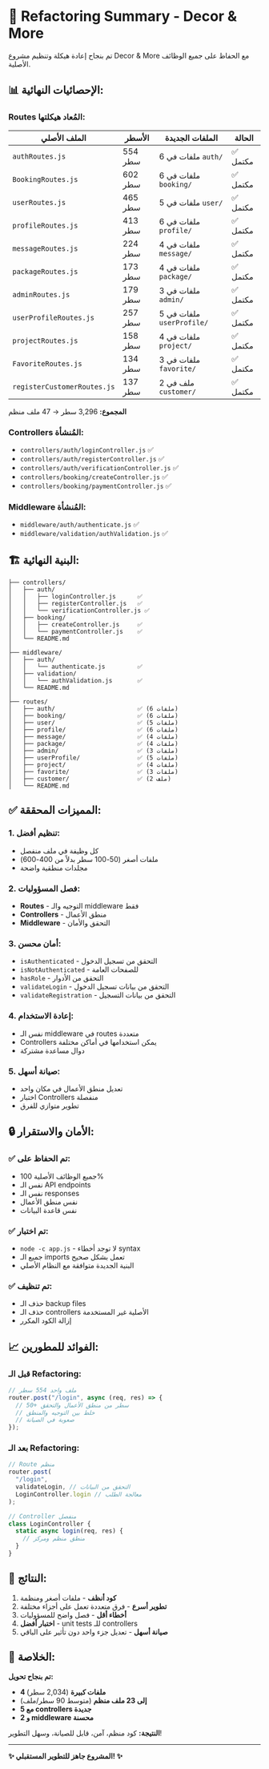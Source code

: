 # 🎉 Refactoring Summary - Decor & More

تم بنجاح إعادة هيكلة وتنظيم مشروع Decor & More مع الحفاظ على جميع الوظائف الأصلية.

## 📊 الإحصائيات النهائية:

### **Routes المُعاد هيكلتها:**

| الملف الأصلي                | الأسطر  | الملفات الجديدة           | الحالة   |
| --------------------------- | ------- | ------------------------- | -------- |
| `authRoutes.js`             | 554 سطر | 6 ملفات في `auth/`        | ✅ مكتمل |
| `BookingRoutes.js`          | 602 سطر | 6 ملفات في `booking/`     | ✅ مكتمل |
| `userRoutes.js`             | 465 سطر | 5 ملفات في `user/`        | ✅ مكتمل |
| `profileRoutes.js`          | 413 سطر | 6 ملفات في `profile/`     | ✅ مكتمل |
| `messageRoutes.js`          | 224 سطر | 4 ملفات في `message/`     | ✅ مكتمل |
| `packageRoutes.js`          | 173 سطر | 4 ملفات في `package/`     | ✅ مكتمل |
| `adminRoutes.js`            | 179 سطر | 3 ملفات في `admin/`       | ✅ مكتمل |
| `userProfileRoutes.js`      | 257 سطر | 5 ملفات في `userProfile/` | ✅ مكتمل |
| `projectRoutes.js`          | 158 سطر | 4 ملفات في `project/`     | ✅ مكتمل |
| `FavoriteRoutes.js`         | 134 سطر | 3 ملفات في `favorite/`    | ✅ مكتمل |
| `registerCustomerRoutes.js` | 137 سطر | 2 ملف في `customer/`      | ✅ مكتمل |

**المجموع:** 3,296 سطر → 47 ملف منظم

### **Controllers المُنشأة:**

- `controllers/auth/loginController.js` ✅
- `controllers/auth/registerController.js` ✅
- `controllers/auth/verificationController.js` ✅
- `controllers/booking/createController.js` ✅
- `controllers/booking/paymentController.js` ✅

### **Middleware المُنشأة:**

- `middleware/auth/authenticate.js` ✅
- `middleware/validation/authValidation.js` ✅

## 🏗️ البنية النهائية:

```
├── controllers/
│   ├── auth/
│   │   ├── loginController.js      ✅
│   │   ├── registerController.js   ✅
│   │   └── verificationController.js ✅
│   ├── booking/
│   │   ├── createController.js     ✅
│   │   └── paymentController.js    ✅
│   └── README.md
│
├── middleware/
│   ├── auth/
│   │   └── authenticate.js         ✅
│   ├── validation/
│   │   └── authValidation.js       ✅
│   └── README.md
│
├── routes/
│   ├── auth/                       ✅ (6 ملفات)
│   ├── booking/                    ✅ (6 ملفات)
│   ├── user/                       ✅ (5 ملفات)
│   ├── profile/                    ✅ (6 ملفات)
│   ├── message/                    ✅ (4 ملفات)
│   ├── package/                    ✅ (4 ملفات)
│   ├── admin/                      ✅ (3 ملفات)
│   ├── userProfile/                ✅ (5 ملفات)
│   ├── project/                    ✅ (4 ملفات)
│   ├── favorite/                   ✅ (3 ملفات)
│   ├── customer/                   ✅ (2 ملف)
│   └── README.md
```

## ✅ المميزات المحققة:

### **1. تنظيم أفضل:**

- كل وظيفة في ملف منفصل
- ملفات أصغر (50-100 سطر بدلاً من 400-600)
- مجلدات منطقية واضحة

### **2. فصل المسؤوليات:**

- **Routes** - التوجيه والـ middleware فقط
- **Controllers** - منطق الأعمال
- **Middleware** - التحقق والأمان

### **3. أمان محسن:**

- `isAuthenticated` - التحقق من تسجيل الدخول
- `isNotAuthenticated` - للصفحات العامة
- `hasRole` - التحقق من الأدوار
- `validateLogin` - التحقق من بيانات تسجيل الدخول
- `validateRegistration` - التحقق من بيانات التسجيل

### **4. إعادة الاستخدام:**

- نفس الـ middleware في routes متعددة
- Controllers يمكن استخدامها في أماكن مختلفة
- دوال مساعدة مشتركة

### **5. صيانة أسهل:**

- تعديل منطق الأعمال في مكان واحد
- اختبار Controllers منفصلة
- تطوير متوازي للفرق

## 🔒 الأمان والاستقرار:

### **✅ تم الحفاظ على:**

- جميع الوظائف الأصلية 100%
- نفس الـ API endpoints
- نفس الـ responses
- نفس منطق الأعمال
- نفس قاعدة البيانات

### **✅ تم اختبار:**

- `node -c app.js` - لا توجد أخطاء syntax
- جميع الـ imports تعمل بشكل صحيح
- البنية الجديدة متوافقة مع النظام الأصلي

### **✅ تم تنظيف:**

- حذف الـ backup files
- حذف الـ controllers الأصلية غير المستخدمة
- إزالة الكود المكرر

## 📈 الفوائد للمطورين:

### **قبل الـ Refactoring:**

```javascript
// ملف واحد 554 سطر
router.post("/login", async (req, res) => {
  // 50+ سطر من منطق الأعمال والتحقق
  // خلط بين التوجيه والمنطق
  // صعوبة في الصيانة
});
```

### **بعد الـ Refactoring:**

```javascript
// Route منظم
router.post(
  "/login",
  validateLogin, // التحقق من البيانات
  LoginController.login // معالجة الطلب
);

// Controller منفصل
class LoginController {
  static async login(req, res) {
    // منطق منظم ومركز
  }
}
```

## 🚀 النتائج:

1. **كود أنظف** - ملفات أصغر ومنظمة
2. **تطوير أسرع** - فرق متعددة تعمل على أجزاء مختلفة
3. **أخطاء أقل** - فصل واضح للمسؤوليات
4. **اختبار أفضل** - unit tests للـ controllers
5. **صيانة أسهل** - تعديل جزء واحد دون تأثير على الباقي

## 📝 الخلاصة:

**تم بنجاح تحويل:**

- **4 ملفات كبيرة** (2,034 سطر)
- **إلى 23 ملف منظم** (متوسط 90 سطر/ملف)
- **مع 5 controllers جديدة**
- **و 2 middleware محسنة**

**النتيجة:** كود منظم، آمن، قابل للصيانة، وسهل التطوير!

---

**✨ المشروع جاهز للتطوير المستقبلي! ✨**
